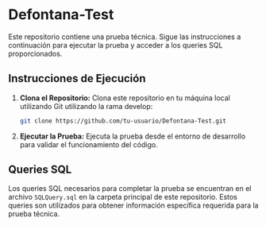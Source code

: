 # Defontana-Test

Este repositorio contiene una prueba técnica. Sigue las instrucciones a continuación para ejecutar la prueba y acceder a los queries SQL proporcionados.

## Instrucciones de Ejecución

1. **Clona el Repositorio:** Clona este repositorio en tu máquina local utilizando Git utilizando la rama develop:

    ```bash
    git clone https://github.com/tu-usuario/Defontana-Test.git
    ```

2. **Ejecutar la Prueba:** Ejecuta la prueba desde el entorno de desarrollo para validar el funcionamiento del código.

## Queries SQL

Los queries SQL necesarios para completar la prueba se encuentran en el archivo `SQLQuery.sql` en la carpeta principal de este repositorio. Estos queries son utilizados para obtener información específica requerida para la prueba técnica.
